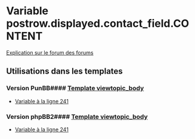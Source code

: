 # Variable postrow.displayed.contact_field.CONTENT
[Explication sur le forum des forums](http://forum.forumactif.com/t294113-listing-des-variables#postrow.displayed.contact_field.CONTENT)
## Utilisations dans les templates
### Version PunBB#### [Template viewtopic_body](punbb/viewtopic_body.md)
* [Variable à la ligne 241](../punbb/viewtopic_body.tpl#L241)
### Version phpBB2#### [Template viewtopic_body](subsilver/viewtopic_body.md)
* [Variable à la ligne 241](../subsilver/viewtopic_body.tpl#L241)